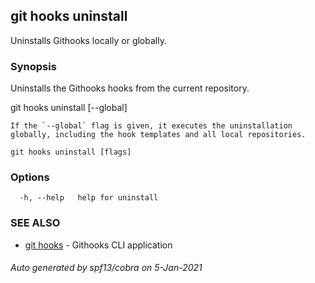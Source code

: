 ## git hooks uninstall

Uninstalls Githooks locally or globally.

### Synopsis


Uninstalls the Githooks hooks from the current repository.

git hooks uninstall [--global]

    If the `--global` flag is given, it executes the uninstallation
    globally, including the hook templates and all local repositories.

```
git hooks uninstall [flags]
```

### Options

```
  -h, --help   help for uninstall
```

### SEE ALSO

* [git hooks](git_hooks.md)	 - Githooks CLI application

###### Auto generated by spf13/cobra on 5-Jan-2021
